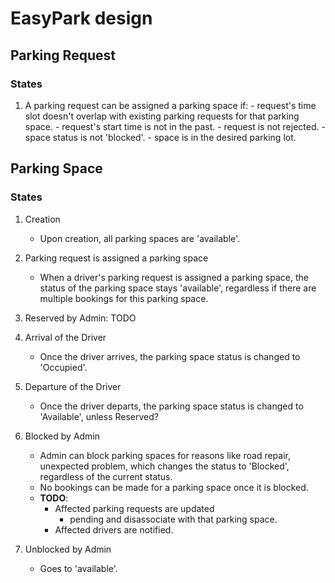 # EasyPark design

## Parking Request

### States

1. A parking request can be assigned a parking space if:
        - request's time slot doesn't overlap with existing parking requests for that parking space.
        - request's start time is not in the past.
        - request is not rejected.
        - space status is not 'blocked'.
        - space is in the desired parking lot.

## Parking Space

### States

1. Creation
    - Upon creation, all parking spaces are 'available'.

2. Parking request is assigned a parking space
    - When a driver's parking request is assigned a parking space, the status of the parking space stays 'available', regardless if there are multiple bookings for this parking space.
   
3. Reserved by Admin:
   TODO

4. Arrival of the Driver
    - Once the driver arrives, the parking space status is changed to 'Occupied'.

5. Departure of the Driver
    - Once the driver departs, the parking space status is changed to 'Available', unless Reserved?

6. Blocked by Admin
    - Admin can block parking spaces for reasons like road repair, unexpected problem, which changes the status to 'Blocked', regardless of the current status.
    - No bookings can be made for a parking space once it is blocked.
    - **TODO**: 
        - Affected parking requests are updated
            - pending and disassociate with that parking space.
        - Affected drivers are notified.

7. Unblocked by Admin
    - Goes to 'available'.
